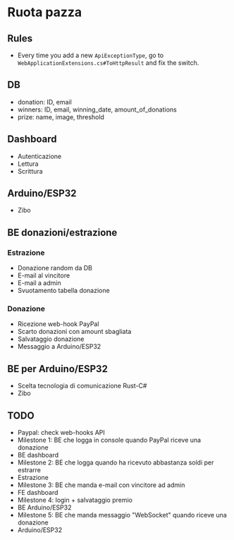 # Ruota pazza

## Rules

- Every time you add a new `ApiExceptionType`, go to `WebApplicationExtensions.cs#ToHttpResult` and fix the switch.

## DB

- donation: ID, email
- winners: ID, email, winning_date, amount_of_donations
- prize: name, image, threshold

## Dashboard

- Autenticazione
- Lettura
- Scrittura

## Arduino/ESP32

- Zibo

## BE donazioni/estrazione

### Estrazione

- Donazione random da DB
- E-mail al vincitore
- E-mail a admin
- Svuotamento tabella donazione

### Donazione

- Ricezione web-hook PayPal
- Scarto donazioni con amount sbagliata
- Salvataggio donazione
- Messaggio a Arduino/ESP32

## BE per Arduino/ESP32

- Scelta tecnologia di comunicazione Rust-C#
- Zibo

## TODO

- Paypal: check web-hooks API
- Milestone 1: BE che logga in console quando PayPal riceve una donazione
- BE dashboard
- Milestone 2: BE che logga quando ha ricevuto abbastanza soldi per estrarre
- Estrazione
- Milestone 3: BE che manda e-mail con vincitore ad admin
- FE dashboard
- Milestone 4: login + salvataggio premio
- BE Arduino/ESP32
- Milestone 5: BE che manda messaggio "WebSocket" quando riceve una donazione
- Arduino/ESP32

